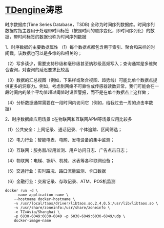 # [TDengine](https://so.csdn.net/so/search?q=TDengine&spm=1001.2101.3001.7020)涛思

时序数据库(Time Series Database，TSDB) 全称为时间序列数据库。时间序列数据库指主要用于处理带时间标签（按照时间的顺序变化，即时间序列化）的数据，带时间标签的数据也称为时间序列数据

1、时序数据的主要数据属性
（1）每个数据点都包含用于索引、聚合和采样的时间戳。该数据也可以是多维的和相关的；

（2）写多读少，需要支持秒级和毫秒级甚至纳秒级高频写入；查询通常是多维聚合查询，对查询的延迟要求比较高

（3）数据的汇总视图（例如，下采样或聚合视图、趋势线）可能比单个数据点提供更多的洞察力。例如，考虑到网络不可靠性或传感器读数异常，我们可能会在一段时间内的某个平均值超过阈值时设置警报，而不是在单个数据点上这样做；

（4）分析数据通常需要在一段时间内访问它（例如，给我过去一周的点击率数据）

2、时序数据库应用场景
c在物联网和互联网APM等场景应用比较多

（1）公共安全：上网记录、通话记录、个体追踪、区间筛选；

（2）电力行业：智能电表、电网、发电设备的集中监测；

（3）互联网：服务器/应用监测、用户访问日志、广告点击日志；

（4）物联网：电梯、锅炉、机械、水表等各种联网设备；

（5）交通行业：实时路况、路口流量监测、卡口数据

（6）金融行业：交易记录、存取记录、ATM、POS机监测







```shell
docker run -d \
    --name application-name \
    --hostname docker-hostname \
    -v /usr/local/taos/driver/libtaos.so.2.4.0.5:/usr/lib/libtaos.so \
    -v /usr/share/zoneinfo:/usr/share/zoneinfo \
    -e TZ=Asia/Shanghai \
    -p 6030-6049:6030-6049 -p 6030-6049:6030-6049/udp \
    docker-image-name
```





























